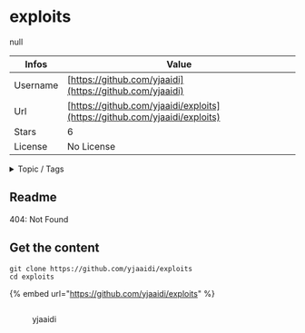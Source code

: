 # exploits

null

| Infos    | Value                                                              |
| -------- | -------------------------------------------------------------------|
| Username | [https://github.com/yjaaidi](https://github.com/yjaaidi) |
| Url      | [https://github.com/yjaaidi/exploits](https://github.com/yjaaidi/exploits)                                               |
| Stars    | 6                                                          |
| License  | No License                                                        |

<details>

<summary>Topic / Tags</summary>

* cve* cve-2013-2765* exploit* modesecurity

</details>

## Readme

404: Not Found


## Get the content

```
git clone https://github.com/yjaaidi/exploits
cd exploits
```

{% embed url="https://github.com/yjaaidi/exploits" %}

<figure><img src="https://avatars.githubusercontent.com/u/2674658?v=4" alt=""><figcaption><p>yjaaidi</p></figcaption></figure>
